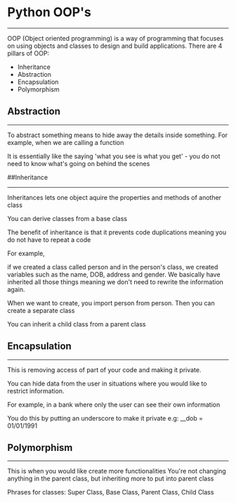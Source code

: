 # Python OOP's 

---

OOP (Object oriented programming) is a way of programming that focuses on using objects and classes to design and build applications. There are 4 pillars of OOP:
 
- Inheritance 
- Abstraction
- Encapsulation
- Polymorphism

## Abstraction

---
To abstract something means to hide away the details inside something. For example, when we are calling a function

It is essentially like the saying 'what you see is what you get' - you do not need to know what's going on behind the scenes

##Inheritance 

---

Inheritances lets one object aquire the properties and methods of another class 

You can derive classes from a base class 

The benefit of inheritance is that it prevents code duplications meaning you do not have to repeat a code

For example, 

if we created a class called person and in the person's class, we created variables such as the name, DOB, address and gender. We basically have inherited all those things meaning we don't need to rewrite the information again.

When we want to create, you import person from person. Then you can create a separate class

You can inherit a child class from a parent class
  
## Encapsulation 

---

This is removing access of part of your code and making it private.

You can hide data from the user in situations where you would like to restrict information.

For example, in a bank where only the user can see their own information

You do this by putting an underscore to make it private e.g:
__dob = 01/01/1991


## Polymorphism 

--- 
This is when you would like create more functionalities 
You're not changing anything in the parent class, but inheriting more to put into parent class 

Phrases for classes: Super Class, Base Class, Parent Class, Child Class



